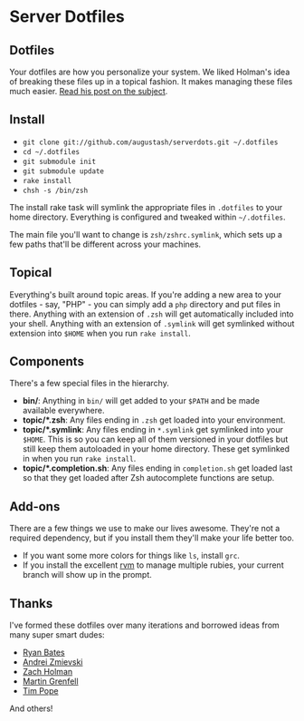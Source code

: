 # Server Dotfiles

## Dotfiles

Your dotfiles are how you personalize your system. We liked Holman's idea of 
breaking these files up in a topical fashion. It makes managing these files 
much easier. [Read his post on the subject](http://zachholman.com/2010/08/dotfiles-are-meant-to-be-forked/).

## Install

- `git clone git://github.com/augustash/serverdots.git ~/.dotfiles`
- `cd ~/.dotfiles`
- `git submodule init`
- `git submodule update`
- `rake install`
- `chsh -s /bin/zsh`

The install rake task will symlink the appropriate files in `.dotfiles` to 
your home directory. Everything is configured and tweaked within `~/.dotfiles`.

The main file you'll want to change is `zsh/zshrc.symlink`, which sets up a few 
paths that'll be different across your machines.

## Topical

Everything's built around topic areas. If you're adding a new area to your 
dotfiles - say, "PHP" - you can simply add a `php` directory and put files in 
there. Anything with an extension of `.zsh` will get automatically included 
into your shell. Anything with an extension of `.symlink` will get symlinked 
without extension into `$HOME` when you run `rake install`.

## Components

There's a few special files in the hierarchy.

- **bin/**: Anything in `bin/` will get added to your `$PATH` and be made 
  available everywhere.
- **topic/\*.zsh**: Any files ending in `.zsh` get loaded into your
  environment.
- **topic/\*.symlink**: Any files ending in `*.symlink` get symlinked into
  your `$HOME`. This is so you can keep all of them versioned in your dotfiles
  but still keep them autoloaded in your home directory. These get symlinked 
  in when you run `rake install`.
- **topic/\*.completion.sh**: Any files ending in `completion.sh` get loaded
  last so that they get loaded after Zsh autocomplete functions are setup.

## Add-ons

There are a few things we use to make our lives awesome. They're not a required
dependency, but if you install them they'll make your life better too.

- If you want some more colors for things like `ls`, install `grc`.
- If you install the excellent [rvm](http://beginrescueend.com) to manage
  multiple rubies, your current branch will show up in the prompt.

## Thanks

I've formed these dotfiles over many iterations and borrowed ideas from many 
super smart dudes:

* [Ryan Bates](https://github.com/ryanb)
* [Andrei Zmievski](https://github.com/andreiz)
* [Zach Holman](https://github.com/holman)
* [Martin Grenfell](https://github.com/scrooloose)
* [Tim Pope](https://github.com/tpope)

And others!
